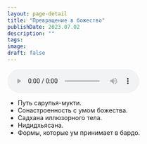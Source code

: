 ```yaml
---
layout: page-detail
title: "Превращение в божество"
publishDate: 2023.07.02
description: ""
tags:
image:
draft: false
---
```


<audio title="2023.07.02 - Превращение в божество.mp3" src="/upload/iblock/94f/94f39e27b709f6b48d917009ced72870.mp3" controls=""></audio>

* Путь сарупья-мукти.
* Сонастроенность с умом божества.
* Садхана иллюзорного тела.
* Нидидхьясана.
* Формы, которые ум принимает в бардо.

  

